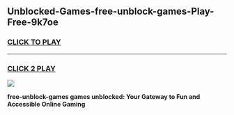 
## Unblocked-Games-free-unblock-games-Play-Free-9k7oe
<h3>
<a href="https://premium76.site?title=free-unblock-games&ref=18A">CLICK TO PLAY</a></h3>
<hr>

<h3>
<a href="https://premium76.site?title=free-unblock-games&ref=18A">CLICK 2 PLAY</a>
  
</h3>

<a href="https://premium76.site?title=free-unblock-games&ref=18A"><img src="https://clearcache.store/games.png"></a>


**free-unblock-games games unblocked: Your Gateway to Fun and Accessible Online Gaming**
